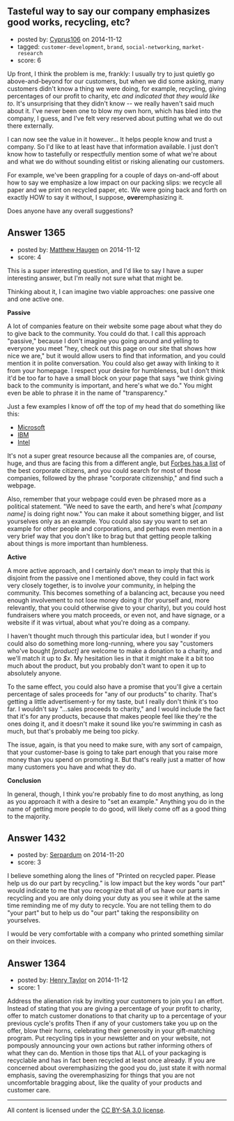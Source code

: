 ## Tasteful way to say our company emphasizes good works, recycling, etc?

- posted by: [Cyprus106](https://stackexchange.com/users/20479/cyprus106) on 2014-11-12
- tagged: `customer-development`, `brand`, `social-networking`, `market-research`
- score: 6

Up front, I think the problem is me, frankly: I usually try to just quietly go above-and-beyond for our customers, but when we did some asking, many customers didn't know a thing we were doing, for example, recycling, giving percentages of our profit to charity, etc *and indicated that they would like to*. It's unsurprising that they didn't know -- we really haven't said much about it. I've never been one to blow my own horn, which has bled into the company, I guess, and I've felt very reserved about putting what we do out there externally. 

I can now see the value in it however... It helps people know and trust a company. So I'd like to at least have that information available. I just don't know how to tastefully or respectfully mention some of what we're about and what we do without sounding elitist or risking alienating our customers.  

For example, we've been grappling for a couple of days on-and-off about how to say we emphasize a low impact on our packing slips: we recycle all paper and we print on recycled paper, etc. We were going back and forth on exactly HOW to say it without, I suppose, **over**emphasizing it. 

Does anyone have any overall suggestions? 


## Answer 1365

- posted by: [Matthew Haugen](https://stackexchange.com/users/1325646/matthew-haugen) on 2014-11-12
- score: 4

This is a super interesting question, and I'd like to say I have a super interesting answer, but I'm really not sure what that might be.

Thinking about it, I can imagine two viable approaches: one passive one and one active one.

**Passive**

A lot of companies feature on their website some page about what they do to give back to the community. You could do that. I call this approach "passive," because I don't imagine you going around and yelling to everyone you meet "hey, check out this page on our site that shows how nice we are," but it would allow users to find that information, and you could mention it in polite conversation. You could also get away with linking to it from your homepage. I respect your desire for humbleness, but I don't think it'd be too far to have a small block on your page that says "we think giving back to the community is important, and here's what we do." You might even be able to phrase it in the name of "transparency."

Just a few examples I know of off the top of my head that do something like this:

* [Microsoft](http://www.microsoft.com/about/corporatecitizenship/en-us/serving-communities/employee-giving/)
* [IBM](http://www.ibm.com/ibm/responsibility/)
* [Intel](http://www.intel.com/content/www/us/en/corporate-responsibility/corporate-responsibility.html)

It's not a super great resource because all the companies are, of course, huge, and thus are facing this from a different angle, but [Forbes has a list](http://www.forbes.com/sites/jacquelynsmith/2012/04/18/the-100-best-corporate-citizens/) of the best corporate citizens, and you could search for most of those companies, followed by the phrase "corporate citizenship," and find such a webpage.

Also, remember that your webpage could even be phrased more as a political statement. "We need to save the earth, and here's what *[company name]* is doing right now." You can make it about something bigger, and list yourselves only as an example. You could also say you want to set an example for other people and corporations, and perhaps even mention in a very brief way that you don't like to brag but that getting people talking about things is more important than humbleness.

**Active**

A more active approach, and I certainly don't mean to imply that this is disjoint from the passive one I mentioned above, they could in fact work very closely together, is to involve *your* community, in helping the community. This becomes something of a balancing act, because you need enough involvement to not lose money doing it (for yourself and, more relevantly, that you could otherwise give to your charity), but you could host fundraisers where you match proceeds, or even not, and have signage, or a website if it was virtual, about what you're doing as a company.

I haven't thought much through this particular idea, but I wonder if you could also do something more long-running, where you say "customers who've bought *[product]* are welcome to make a donation to a charity, and we'll match it up to *$x*. My hesitation lies in that it might make it a bit too much about the product, but you probably don't want to open it up to absolutely anyone.

To the same effect, you could also have a promise that you'll give a certain percentage of sales proceeds for "any of our products" to charity. That's getting a little advertisement-y for my taste, but I really don't think it's too far. I wouldn't say "...sales proceeds to charity," and I would include the fact that it's for any products, because that makes people feel like they're the ones doing it, and it doesn't make it sound like you're swimming in cash as much, but that's probably me being too picky.

The issue, again, is that you need to make sure, with any sort of campaign, that your customer-base is going to take part enough that you raise more money than you spend on promoting it. But that's really just a matter of how many customers you have and what they do.

**Conclusion**

In general, though, I think you're probably fine to do most anything, as long as you approach it with a desire to "set an example." Anything you do in the name of getting more people to do good, will likely come off as a good thing to the majority.


## Answer 1432

- posted by: [Serpardum](https://stackexchange.com/users/5325210/serpardum) on 2014-11-20
- score: 3

I believe something along the lines of "Printed on recycled paper. Please help us do our part by recycling." is low impact but the key words "our part" would indicate to me that you recognize that all of us have our parts in recycling and you are only doing your duty as you see it while at the same time reminding me of my duty to recycle. You are not telling them to do "your part" but to help us do "our part" taking the responsibility on yourselves.

I would be very comfortable with a company who printed something similar on their invoices.


## Answer 1364

- posted by: [Henry Taylor](https://stackexchange.com/users/1734959/henry-taylor) on 2014-11-12
- score: 1

Address the alienation risk by inviting your customers to join you I an effort.  Instead of stating that you are giving a percentage of your profit to charity, offer to match customer donations to that charity up to a percentage of your previous cycle's profits  Then if any of your customers take you up on the offer, blow their horns, celebrating their generosity in your gift-matching program.
Put recycling tips in your newsletter and on your website, not pompously announcing your own actions but rather informing others of what they can do.  Mention in those tips that ALL of your packaging is recyclable and has in fact been recycled at least once already.
If you are concerned about overemphasizing the good you do, just state it with normal emphasis, saving the overemphasizing for things that you are not uncomfortable bragging about, like the quality of your products and customer care.




---

All content is licensed under the [CC BY-SA 3.0 license](https://creativecommons.org/licenses/by-sa/3.0/).
